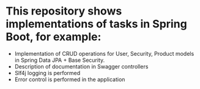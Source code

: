 # This repository shows implementations of tasks in Spring Boot, for example:

- Implementation of CRUD operations for User, Security, Product models in Spring Data JPA + Base Security.
- Description of documentation in Swagger controllers
- Slf4j logging is performed
- Error control is performed in the application
